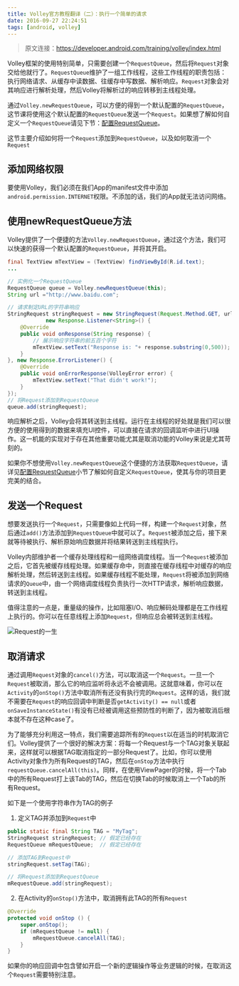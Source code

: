 ```yaml
---
title: Volley官方教程翻译（二）：执行一个简单的请求
date: 2016-09-27 22:24:51
tags: [android, volley]
---
```

> 原文连接：https://developer.android.com/training/volley/index.html

Volley框架的使用特别简单，只需要创建一个`RequestQueue`，然后将`Request`对象交给他就行了。`RequestQueue`维护了一组工作线程，这些工作线程的职责包括：执行网络请求、从缓存中读数据、往缓存中写数据、解析响应。`Request`对象会对其响应进行解析处理，然后Volley将解析过的响应转移到主线程处理。

通过`Volley.newRequestQueue`，可以方便的得到一个默认配置的`RequestQueue`，这节课将使用这个默认配置的`RequestQueue`发送一个`Request`。如果想了解如何自定义一个`RequestQueue`请见下节：[配置RequestQueue](#配置RequestQueue)。

这节主要介绍如何将一个`Request`添加到`RequestQueue`，以及如何取消一个`Request`

## 添加网络权限
要使用Volley，我们必须在我们App的manifest文件中添加`android.permission.INTERNET`权限。不添加的话，我们的App就无法访问网络。

## 使用newRequestQueue方法
Volley提供了一个便捷的方法`Volley.newRequestQueue`，通过这个方法，我们可以快速的获得一个默认配置的`RequestQueue`，并将其开启。
``` java
final TextView mTextView = (TextView) findViewById(R.id.text);
...

// 实例化一个RequestQueue
RequestQueue queue = Volley.newRequestQueue(this);
String url ="http://www.baidu.com";

// 请求制定URL的字符串响应
StringRequest stringRequest = new StringRequest(Request.Method.GET, url,
            new Response.Listener<String>() {
    @Override
    public void onResponse(String response) {
        // 展示响应字符串的前五百个字符
        mTextView.setText("Response is: "+ response.substring(0,500));
    }
}, new Response.ErrorListener() {
    @Override
    public void onErrorResponse(VolleyError error) {
        mTextView.setText("That didn't work!");
    }
});
// 将Request添加到RequestQueue
queue.add(stringRequest);
```
响应解析之后，Volley会将其转送到主线程。运行在主线程的好处就是我们可以很方便的使用得到的数据来填充UI控件，可以直接在请求的回调监听中进行UI操作。这一机能的实现对于存在其他重要功能尤其是取消功能的Volley来说是尤其苛刻的。

如果你不想使用`Volley.newRequestQueue`这个便捷的方法获取`RequestQueue`，请详见[配置RequestQueue](#配置RequestQueue)小节了解如何自定义`RequestQueue`，使其与你的项目更完美的结合。

## 发送一个Request
想要发送执行一个`Request`，只需要像如上代码一样，构建一个`Request`对象，然后通过`add()`方法添加到`RequestQueue`中就可以了。`Request`被添加之后，接下来就等待被执行、解析原始响应数据并将结果转送到主线程执行。

Volley内部维护者一个缓存处理线程和一组网络调度线程。当一个`Request`被添加之后，它首先被缓存线程处理。如果缓存命中，则直接在缓存线程中对缓存的响应解析处理，然后转送到主线程。如果缓存线程不能处理，`Request`将被添加到网络请求的`Queue`中，由一个网络调度线程负责执行一次HTTP请求，解析响应数据，转送到主线程。

值得注意的一点是，重量级的操作，比如阻塞I/O、响应解码处理都是在工作线程上执行的。你可以在任意线程上添加`Request`，但响应总会被转送到主线程。

![Request的一生](/2016/09/27/sending-a-simple-request/volley-request.png "Request的一生")

## 取消请求
通过调用`Request`对象的`cancel()`方法，可以取消这一个`Request`。一旦一个`Request`被取消，那么它的响应监听将永远不会被调用。这就意味着，你可以在`Activity`的`onStop()`方法中取消所有还没有执行完的`Request`。这样的话，我们就不需要在`Request`的响应回调中判断是否`getActivity() == null`或者`onSaveInstanceState()`有没有已经被调用这些预防性的判断了，因为被取消后根本就不存在这种case了。

为了能够充分利用这一特点，我们需要追踪所有的`Request`以在适当的时机取消它们。Volley提供了一个很好的解决方案：将每一个Request与一个TAG对象关联起来，这样就可以根据TAG取消指定的一部分Request了。比如，你可以使用Activity对象作为所有Request的TAG，然后在`onStop`方法中执行`requestQueue.cancelAll(this)`。同样，在使用ViewPager的时候，将一个Tab中的所有Request打上该Tab的TAG，然后在切换Tab的时候取消上一个Tab的所有Request。

如下是一个使用字符串作为TAG的例子

1. 定义TAG并添加到`Request`中
``` java
public static final String TAG = "MyTag";
StringRequest stringRequest; // 假定已经存在
RequestQueue mRequestQueue;  // 假定已经存在

// 添加TAG到Request中
stringRequest.setTag(TAG);

// 将Request添加到RequestQueue
mRequestQueue.add(stringRequest);
```

2. 在Activity的`onStop()`方法中，取消拥有此TAG的所有`Request`
``` java
@Override
protected void onStop () {
    super.onStop();
    if (mRequestQueue != null) {
        mRequestQueue.cancelAll(TAG);
    }
}
```
如果你的响应回调中包含譬如开启一个新的逻辑操作等业务逻辑的时候，在取消这个`Request`需要特别注意。
